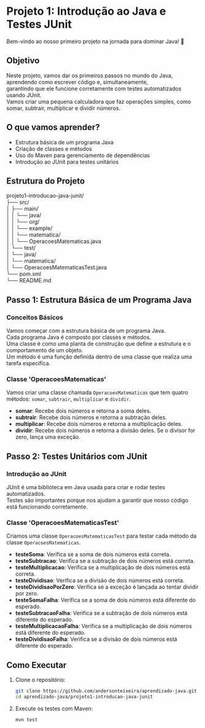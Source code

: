 # Projeto 1: Introdução ao Java e Testes JUnit

Bem-vindo ao nosso primeiro projeto na jornada para dominar Java! 🌟

## Objetivo

Neste projeto, vamos dar os primeiros passos no mundo do Java, aprendendo como escrever código e, simultaneamente, \
garantindo que ele funcione corretamente com testes automatizados usando JUnit. \
Vamos criar uma pequena calculadora que faz operações simples, como somar, subtrair, multiplicar e dividir números.

## O que vamos aprender?

- Estrutura básica de um programa Java
- Criação de classes e métodos
- Uso do Maven para gerenciamento de dependências
- Introdução ao JUnit para testes unitários

## Estrutura do Projeto
projeto1-introducao-java-junit/\
├── src/\
│ ├── main/\
│ │ └── java/\
│ │ └── org/\
│ │ └── example/\
│ │ └── matematica/\
│ │ └── OperacoesMatematicas.java\
│ └── test/\
│ └── java/\
│ └── matematica/\
│ └── OperacoesMatematicasTest.java\
└── pom.xml\
└── README.md

## Passo 1: Estrutura Básica de um Programa Java

### Conceitos Básicos

Vamos começar com a estrutura básica de um programa Java. \
Cada programa Java é composto por classes e métodos. \
Uma classe é como uma planta de construção que define a estrutura e o comportamento de um objeto. \
Um método é uma função definida dentro de uma classe que realiza uma tarefa específica.

### Classe 'OperacoesMatematicas'

Vamos criar uma classe chamada `OperacoesMatematicas` que tem quatro métodos: `somar`, `subtrair`, `multiplicar` e `dividir`.

- **somar**: Recebe dois números e retorna a soma deles.
- **subtrair**: Recebe dois números e retorna a subtração deles.
- **multiplicar**: Recebe dois números e retorna a multiplicação deles.
- **dividir**: Recebe dois números e retorna a divisão deles. Se o divisor for zero, lança uma exceção.

## Passo 2: Testes Unitários com JUnit

### Introdução ao JUnit

JUnit é uma biblioteca em Java usada para criar e rodar testes automatizados. \
Testes são importantes porque nos ajudam a garantir que nosso código está funcionando corretamente.

### Classe 'OperacoesMatematicasTest'

Criamos uma classe `OperacoesMatematicasTest` para testar cada método da classe `OperacoesMatematicas`.

- **testeSoma**: Verifica se a soma de dois números está correta.
- **testeSubtracao**: Verifica se a subtração de dois números está correta.
- **testeMultiplicacao**: Verifica se a multiplicação de dois números está correta.
- **testeDividisao**: Verifica se a divisão de dois números está correta.
- **testeDividisaoPorZero**: Verifica se a exceção é lançada ao tentar dividir por zero.
- **testeSomaFalha**: Verifica se a soma de dois números está diferente do esperado.
- **testeSubtracaoFalha**: Verifica se a subtração de dois números está diferente do esperado.
- **testeMultiplicacaoFalha**: Verifica se a multiplicação de dois números está diferente do esperado.
- **testeDividisaoFalha**: Verifica se a divisão de dois números está diferente do esperado.

## Como Executar

1. Clone o repositório:
   ```bash
   git clone https://github.com/andersonteixeira/aprendizado-java.git
   cd aprendizado-java/projeto1-introducao-java-junit

2. Execute os testes com Maven:
   ```bash
   mvn test
